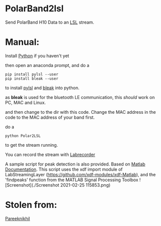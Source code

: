 # PolarBand2lsl
Send PolarBand H10 Data to an [LSL](https://github.com/sccn/labstreaminglayer) stream.

# Manual:
Install [Python](https://www.anaconda.com/) if you haven't yet

then open an anaconda prompt, and do a 

```
pip install pylsl --user
pip install bleak --user
```

to install [pylsl](https://pypi.org/project/pylsl/) and [bleak](https://bleak.readthedocs.io/en/latest/) into python.

as **bleak** is used for the bluetooth LE communication, this *should* work on PC, MAC and Linux. 

and then change to the dir with this code.
Change the MAC address in the code to the MAC address of your band first.

do a 

``` 
python Polar2LSL
```

to get the stream running.

You can record the stream with [Labrecorder](https://github.com/labstreaminglayer/App-LabRecorder/releases)

A sample script for peak detection is also provided. Based on [Matlab Documentation](https://nl.mathworks.com/help/wavelet/ug/r-wave-detection-in-the-ecg.html]).
This script uses the xdf import module of LabStreamingLayer (https://github.com/xdf-modules/xdf-Matlab), and the 'findpeaks' function from the MATLAB Signal Processing Toolbox
![Screenshot](./Screenshot 2021-02-25 115853.png)
# Stolen from:
[Pareeknikhil](https://towardsdatascience.com/creating-a-data-stream-with-polar-device-a5c93c9ccc59)
